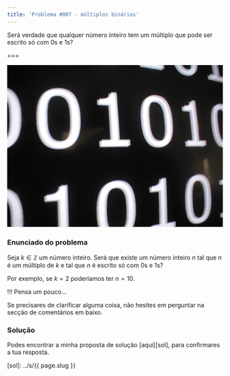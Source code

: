 ```yaml
---
title: 'Problema #007 - múltiplos binários'
---
```


Será verdade que qualquer número inteiro tem um múltiplo que pode ser escrito só com $0$s e $1$s?

===

![Captura de ecrã de um monitor preto com 0s e 1s em branco](binary_img.jpg)

### Enunciado do problema

Seja $k \in \mathbb{Z}$ um número inteiro. Será que existe um número inteiro $n$ tal que $n$ é um múltiplo de $k$ e tal que $n$ é escrito só com $0$s e $1$s?

Por exemplo, se $k = 2$ poderíamos ter $n = 10$.

!!! Pensa um pouco...

Se precisares de clarificar alguma coisa, não hesites em perguntar na secção de comentários em baixo.

### Solução

Podes encontrar a minha proposta de solução [aqui][sol], para confirmares a tua resposta.

[sol]: ../s/{{ page.slug }}
